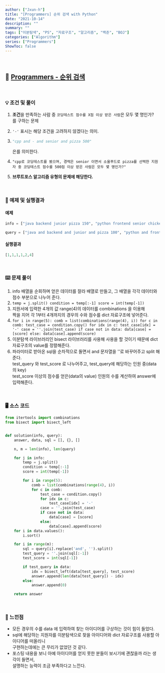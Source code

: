 ```yaml
---
author: ["Jxun-h"]
title: "[Programmers] 순위 검색 with Python"
date: "2021-10-14"
description: ""
summary: ""
tags: ["이분탐색", "PS", "자료구조", "알고리즘", "백준", "BOJ"]
categories: ["Algorithm"]
series: ["Programmers"]
ShowToc: false
---
```


<br>

## 📌 <a href="https://programmers.co.kr/learn/courses/30/lessons/72412" target="_blank">Programmers - 순위 검색</a>

<br>

### 💡 조건 및 풀이

1.  **조건**을 만족하는 사람 중 `코딩테스트 점수를 X점 이상 받은 사람`은 모두 몇 명인가?  
    를 구하는 문제
2.  `'-'` 표시는 해당 조건을 고려하지 않겠다는 의미.
3.  ```python
    "cpp and - and senior and pizza 500"
    ```
    
    은를 의미한다.
4.  `"cpp로 코딩테스트를 봤으며, 경력은 senior 이면서 소울푸드로 pizza를 선택한 지원자 중 코딩테스트 점수를 500점 이상 받은 사람은 모두 몇 명인가?"`
5.  **브루트포스 알고리즘 유형의 문제에 해당한다.**

<br>

### 🔖 예제 및 실행결과

#### 예제

```python
info = ["java backend junior pizza 150", "python frontend senior chicken 210", "python frontend senior chicken 150","cpp backend senior pizza 260", "java backend junior chicken 80", "python backend senior chicken 50"]

query = ["java and backend and junior and pizza 100", "python and frontend and senior and chicken 200", "cpp and - and senior and pizza 250", "- and backend and senior and - 150", "- and - and - and chicken 100", "- and - and - and - 150"]
```

#### 실행결과

```python
[1,1,1,1,2,4]
```

<br>

### ⌨️ 문제 풀이

1.  info 배열을 순회하며 얻은 데이터를 잘라 배열로 만들고, 그 배열을 각각 데이터와 점수 부분으로 나누어 준다.
2.  `temp = j.split() condition = temp[:-1] score = int(temp[-1])`
3.  지원서에 입력한 4개의 값 range(4)의 데이터를 combinations 을 이용해  
    짝을 지어 각 1부터 4개까지의 경우의 수와 점수를 dict 자료구조에 넣어준다.
4.  `for i in range(5): comb = list(combinations(range(4), i)) for c in comb: test_case = condition.copy() for idx in c: test_case[idx] = '-' case = ''.join(test_case) if case not in data: data[case] = [score] else: data[case].append(score)`
5.  이분탐색 라이브러리인 bisect 라이브러리를 사용해 사용을 할 것이기 때문에 dict 자료구조의 value를 정렬해준다.
6.  파라미터로 받아온 sql을 순차적으로 돌면서 and 문자열을 ''로 바꾸어주고 split 해준다.  
    test\_query 와 test\_score 로 나누어주고, test\_query에 해당하는 인원 중(data의 key)  
    test\_score 이상의 점수를 얻은(data의 value) 인원의 수를 계산하여 answer에 입력해준다.

<br>

### 🖥 소스 코드

```python
from itertools import combinations
from bisect import bisect_left


def solution(info, query):
    answer, data, sql = [], {}, []

    n, m = len(info), len(query)

    for j in info:
        temp = j.split()
        condition = temp[:-1]
        score = int(temp[-1])

        for i in range(5):
            comb = list(combinations(range(4), i))
            for c in comb:
                test_case = condition.copy()
                for idx in c:
                    test_case[idx] = '-'
                case = ''.join(test_case)
                if case not in data:
                    data[case] = [score]
                else:
                    data[case].append(score)
    for i in data.values():
        i.sort()

    for i in range(m):
        sql = query[i].replace('and', '').split()
        test_query = ''.join(sql[:-1])
        test_score = int(sql[-1])

        if test_query in data:
            idx = bisect_left(data[test_query], test_score)
            answer.append(len(data[test_query]) - idx)
        else:
            answer.append(0)

    return answer
```

<br>

### 💾 느낀점

-   모든 경우의 수를 data 에 입력하여 찾는 아이디어를 구상하는 것이 힘이 들었다.
-   sql에 해당하는 지원자를 이분탐색으로 찾을 아이디어와 dict 자료구조를 사용할 아이디어를 떠올리니  
    구현하는데에는 큰 무리가 없었던 것 같다.
-   포스팅 내용을 보니 아예 아이디어를 얻지 못한 분들이 보시기에 괜찮을까 라는 생각이 들면서,  
    설명하는 능력이 조금 부족하다고 느낀다.